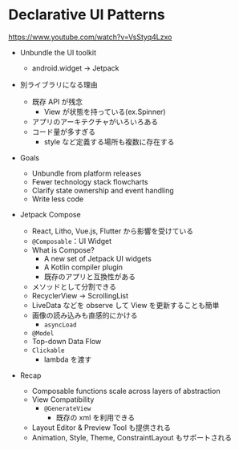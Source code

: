 # Declarative UI Patterns

https://www.youtube.com/watch?v=VsStyq4Lzxo

* Unbundle the UI toolkit
  * android.widget -> Jetpack

* 別ライブラリになる理由
  * 既存 API が残念
    * View が状態を持っている(ex.Spinner)
  * アプリのアーキテクチャがいろいろある
  * コード量が多すぎる
    * style など定義する場所も複数に存在する

* Goals
  * Unbundle from platform releases
  * Fewer technology stack flowcharts
  * Clarify state ownership and event handling
  * Write less code

* Jetpack Compose
  * React, Litho, Vue.js, Flutter から影響を受けている
  * `@Composable`：UI Widget
  * What is Compose?
    * A new set of Jetpack UI widgets
    * A Kotlin compiler plugin
    * 既存のアプリと互換性がある
  * メソッドとして分割できる
  * RecyclerView -> ScrollingList
  * LiveData などを observe して View を更新することも簡単
  * 画像の読み込みも直感的にかける
    * `asyncLoad`
  * `@Model`
  * Top-down Data Flow
  * `Clickable`
    * lambda を渡す

* Recap
  * Composable functions scale across layers of abstraction
  * View Compatibility
    * `@GenerateView`
      * 既存の xml を利用できる
  * Layout Editor & Preview Tool も提供される
  * Animation, Style, Theme, ConstraintLayout もサポートされる
